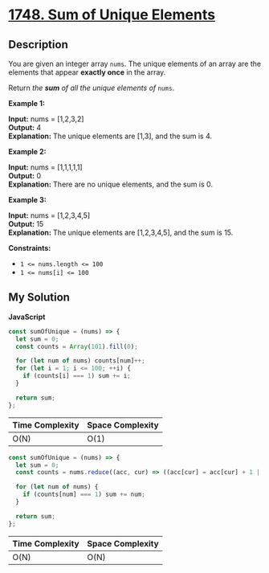 # [1748. Sum of Unique Elements](https://leetcode.com/problems/)

## Description

You are given an integer array `nums`. The unique elements of an array are the elements that appear **exactly once** in the array.

Return _the **sum** of all the unique elements of_ `nums`.

**Example 1:**

**Input:** nums = \[1,2,3,2\]  
**Output:** 4  
**Explanation:** The unique elements are \[1,3\], and the sum is 4.

**Example 2:**

**Input:** nums = \[1,1,1,1,1\]  
**Output:** 0  
**Explanation:** There are no unique elements, and the sum is 0.

**Example 3:**

**Input:** nums = \[1,2,3,4,5\]  
**Output:** 15  
**Explanation:** The unique elements are \[1,2,3,4,5\], and the sum is 15.

**Constraints:**

- `1 <= nums.length <= 100`
- `1 <= nums[i] <= 100`

## My Solution

**JavaScript**

```js
const sumOfUnique = (nums) => {
  let sum = 0;
  const counts = Array(101).fill(0);

  for (let num of nums) counts[num]++;
  for (let i = 1; i <= 100; ++i) {
    if (counts[i] === 1) sum += i;
  }

  return sum;
};
```

| Time Complexity | Space Complexity |
| --------------- | ---------------- |
| O(N)            | O(1)             |

```js
const sumOfUnique = (nums) => {
  let sum = 0;
  const counts = nums.reduce((acc, cur) => ((acc[cur] = acc[cur] + 1 || 1), acc), {});

  for (let num of nums) {
    if (counts[num] === 1) sum += num;
  }

  return sum;
};
```

| Time Complexity | Space Complexity |
| --------------- | ---------------- |
| O(N)            | O(N)             |
